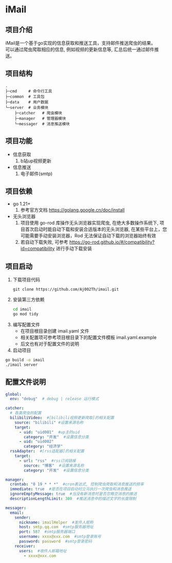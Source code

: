 # iMail

## 项目介绍
iMail是一个基于go实现的信息获取和推送工具，支持邮件推送爬虫的结果。  
可以通过爬虫爬取相应的信息, 例如视频的更新信息等, 汇总后统一通过邮件推送。

## 项目结构
```text
.
├─cmd     # 命令行工具
├─common  # 工具包
├─data    # 用户数据 
└─server  # 业务模块
    ├─catcher   # 爬虫模块
    ├─manager   # 管理器模块
    └─messager  # 消息推送模块
```

## 项目功能
- 信息获取
  1. b站up视频更新
- 信息推送
  1. 电子邮件(smtp)

## 项目依赖
- go 1.21+
  1. 参考官方文档 https://golang.google.cn/doc/install
- 无头浏览器
  1. 项目使用 go-rod 库操作无头浏览器实现爬虫, 在绝大多数操作系统下, 项目首次启动时能自动下载和安装合适版本的无头浏览器, 在某些平台上，您可能需要手动安装浏览器，Rod 无法保证自动下载的浏览器始终有效
  2. 若自动下载失败, 可参考 https://go-rod.github.io/#/compatibility?id=compatibility 进行手动下载安装

## 项目启动
1. 下载项目代码
    ```shell
    git clone https://github.com/Aj002Th/imail.git
    ```
2. 安装第三方依赖
    ```bash
    cd imail
    go mod tidy
    ```
3. 编写配置文件  
   - 在项目根目录创建 imail.yaml 文件  
   - 相关配置项可参考项目根目录下的配置文件模板 imail.yaml.example  
   - 后文也有对于配置文件的说明
4. 启动项目
```bash
go build -o imail
./imail server
```

## 配置文件说明
```yaml
global:
  env: "debug"  # debug | release 运行模式

catcher:
  # 各类爬虫的配置
  bilibiliVideo:  #[bilibili视频更新爬取]的相关配置
    source: "bilibili" #设置来源名称
    target:
      - uid: "uid001"  #up主的uid
        category: "开发"  #设置信息分类
      - uid: "uid002"
        category: "经济学"
  rssAdapter:  #[rss适配器]的相关配置
    target:
      - url: "rss"  #rss订阅链接
        source: "博客"  #设置来源名称
        category: "开发"  #设置信息分类

manager:
  crontab: "0 19 * * *"  #cron表达式, 控制爬虫爬取和消息推送的频率
  immediate: true  #是否在项目启动时立马执行一次爬虫和消息推送
  ignoreEmptyMessage: true  #当没有新消息时是否忽略空消息的推送
  descriptionLengthLimit: 300  #推送消息中的描述文字的长度限制

messager:
  email:
    sender:
      nickname: imailHelper  #发件人昵称
      host: smtp.qq.com  #smtp服务器地址
      port: 587  #smtp服务器端口
      username: xxxx@xxx.com  #smtp登录账号
      password: password  #smtp登录密码
    receiver:
      users:  #收件人邮箱地址
        - xxxx@xxx.com
```